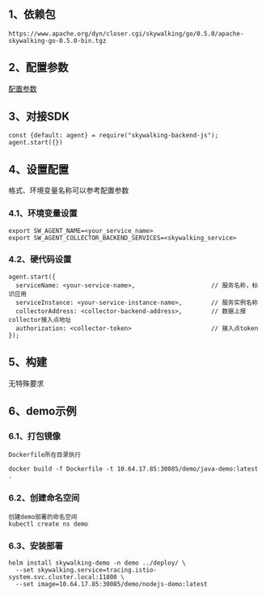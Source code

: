 ## 1、依赖包

```
https://www.apache.org/dyn/closer.cgi/skywalking/go/0.5.0/apache-skywalking-go-0.5.0-bin.tgz
```

## 2、配置参数
  
[配置参数](https://github.com/apache/skywalking-nodejs/blob/master/README.md)

## 3、对接SDK

```nodejs
const {default: agent} = require("skywalking-backend-js");
agent.start({})
```

## 4、设置配置
格式、环境变量名称可以参考配置参数
### 4.1、环境变量设置
```shell
export SW_AGENT_NAME=<your_service_name>
export SW_AGENT_COLLECTOR_BACKEND_SERVICES=<skywalking_service>
```

### 4.2、硬代码设置
```nodejs
agent.start({
  serviceName: <your-service-name>,                     // 服务名称，标识应用
  serviceInstance: <your-service-instance-name>,        // 服务实例名称
  collectorAddress: <collector-backend-address>,        // 数据上报collector接入点地址
  authorization: <collector-token>                      // 接入点token
});
```
  
## 5、构建

无特殊要求

## 6、demo示例

### 6.1、打包镜像
```
Dockerfile所在目录执行

docker build -f Dockerfile -t 10.64.17.85:30085/demo/java-demo:latest .
```
### 6.2、创建命名空间
```
创建demo部署的命名空间
kubectl create ns demo
```
### 6.3、安装部署
```
helm install skywalking-demo -n demo ../deploy/ \
  --set skywalking.service=tracing.istio-system.svc.cluster.local:11800 \
  --set image=10.64.17.85:30085/demo/nodejs-demo:latest
```
